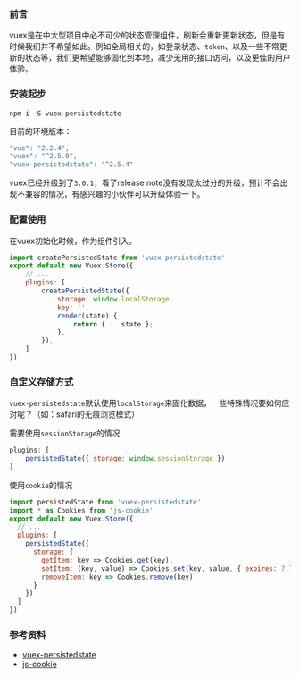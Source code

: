 ### 前言

vuex是在中大型项目中必不可少的状态管理组件，刷新会重新更新状态，但是有时候我们并不希望如此。例如全局相关的，如登录状态、`token`、以及一些不常更新的状态等，我们更希望能够固化到本地，减少无用的接口访问，以及更佳的用户体验。

### 安装起步

`npm i -S vuex-persistedstate`

目前的环境版本：

```js
"vue": "2.2.4",
"vuex": "^2.5.0",
"vuex-persistedstate": "^2.5.4"
```

vuex已经升级到了`3.0.1`，看了release note没有发现太过分的升级，预计不会出现不兼容的情况，有感兴趣的小伙伴可以升级体验一下。

### 配置使用

在vuex初始化时候，作为组件引入。

```js
import createPersistedState from 'vuex-persistedstate'
export default new Vuex.Store({
    // ...
    plugins: [
		createPersistedState({
			storage: window.localStorage,
			key: '',
			render(state) {
				return { ...state };
			},
		}),
	]
})
```

###

### 自定义存储方式

`vuex-persistedstate`默认使用`localStorage`来固化数据，一些特殊情况要如何应对呢？（如：safari的无痕浏览模式）

需要使用`sessionStorage`的情况

```js
plugins: [
    persistedState({ storage: window.sessionStorage })
]
```

使用`cookie`的情况

```js
import persistedState from 'vuex-persistedstate'
import * as Cookies from 'js-cookie'
export default new Vuex.Store({
  // ...
  plugins: [
    persistedState({
      storage: {
        getItem: key => Cookies.get(key),
        setItem: (key, value) => Cookies.set(key, value, { expires: 7 }),
        removeItem: key => Cookies.remove(key)
      }
    })
  ]
})
```

###

### 参考资料

-   [vuex-persistedstate](https://github.com/robinvdvleuten/vuex-persistedstate)
-   [js-cookie](https://github.com/js-cookie/js-cookie)